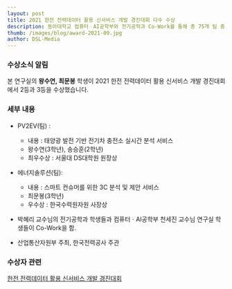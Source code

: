 ```yaml
---
layout: post
title: 2021 한전 전력데이터 활용 신서비스 개발 경진대회 다수 수상
description: 동아대학교 컴퓨터ㆍAI공학부와 전기공학과 Co-Work를 통해 총 75개 팀 중 2등, 3등 차지
thumb: /images/blog/award-2021-09.jpg
author: DSL-Media
---
```


### 수상소식 알림

본 연구실의 **왕수연, 최문봉** 학생이 2021 한전 전력데이터 활용 신서비스 개발 경진대회에서 2등과 3등을 수상했습니다.

### 세부 내용

- PV2EV(팀) :
  - 내용 : 태양광 발전 기반 전기차 충전소 실시간 분석 서비스
  - 왕수연(3학년), 송승훈(2학년)
  - 최우수상 : 서울대 DS대학원 원장상

- 에너지솔루션(팀):
  - 내용 : 스마트 컨슈머를 위한 3C 분석 및 제안 서비스
  - 최문봉(3학년)
  - 우수상 : 한국수력원자원 사장상

- 박혜리 교수님의 전기공학과 학생들과 컴퓨터ㆍAI공학부 천세진 교수님 연구실 학생들이 Co-Work을 함.
- 산업통산자원부 주최, 한국전력공사 주관

### 수상자 관련

[한전 전력데이터 활용 신서비스 개발 경진대회](https://home.kepco.co.kr/kepco/NS/main/main.do)